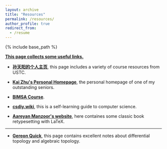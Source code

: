 ```yaml
---
layout: archive 
title: "Resources" 
permalink: /resources/ 
author_profile: true 
redirect_from: 
  - /resume  
---
```


{% include base_path %} 

**<u>This page collects some useful links.</u>**


* **[孙天阳的个人主页](https://tysunseven.github.io/)**, this page includes a variety of course resources from USTC.

* **[Kai Zhu's Personal Homepage](https://mmkaymath.github.io/KaiZhu2003.github.io/)**, the personal homepage of one of my outstanding seniors.

* **[BIMSA Course](https://bimsa.net:10000/course.php)**.    
* **[csdiy.wiki](https://csdiy.wiki/en/)**, this is a self-learning guide to computer science.

* **[Aareyan Manzoor's website](https://aareyanmanzoor.github.io/)**, here containes some classic book retypesetting with LaTeX. 


------

* **[Gereon Quick](https://gereonq.folk.ntnu.no/)**, this page contains excellent notes about differential topology and algebraic topology.
